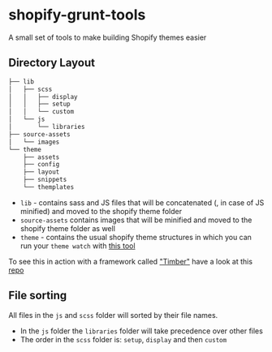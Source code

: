 shopify-grunt-tools
===================

A small set of tools to make building Shopify themes easier


Directory Layout
----------------

```bash
├── lib
│   ├── scss
│   │   ├── display
│   │   ├── setup
│   │   └── custom
│   └── js
│       └── libraries
├── source-assets
│   └── images
└── theme
    ├── assets
    ├── config
    ├── layout
    ├── snippets
    └── themplates
```

- `lib` - contains sass and JS files that will be concatenated (, in case of JS minified) and moved to the shopify theme folder
- `source-assets` contains images that will be minified and moved to the shopify theme folder as well
- `theme` - contains the usual shopify theme structures in which you can run your ```theme watch``` with [this tool](https://github.com/Shopify/shopify_theme)

To see this in action with a framework called ["Timber"](https://github.com/Shopify/Timber) have a look at this [repo](https://github.com/dominikwilkowski/clean-timber)

## File sorting

All files in the ```js``` and ```scss``` folder will sorted by their file names.

* In the ```js``` folder the ```libraries``` folder will take precedence over other files
* The order in the ```scss``` folder is: ```setup```, ```display``` and then ```custom```
